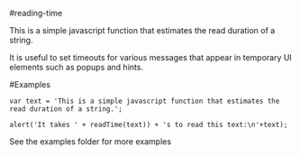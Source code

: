 #reading-time

This is a simple javascript function that estimates the read duration of a string.

It is useful to set timeouts for various messages that appear in temporary UI elements such as popups and hints.

#Examples

```
var text = 'This is a simple javascript function that estimates the read duration of a string.';

alert('It takes ' + readTime(text)) + 's to read this text:\n'+text);
```


See the examples folder for more examples